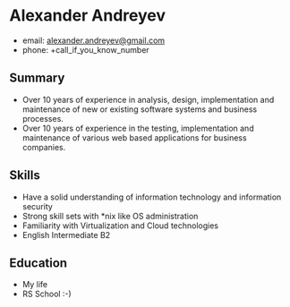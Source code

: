# Alexander Andreyev
* email: alexander.andreyev@gmail.com
* phone: +call_if_you_know_number

## Summary 
* Over 10 years of experience in analysis, design, implementation and maintenance of new or existing software systems and business processes.
* Over 10 years of experience in the testing, implementation and maintenance of various web based applications for business companies.

## Skills
* Have a solid understanding of information technology and information security
* Strong skill sets with *nix like OS administration
* Familiarity with Virtualization and Cloud technologies
* English Intermediate B2

## Education
* My life
* RS School :-)
